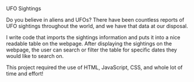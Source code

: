 UFO Sightings

Do you believe in aliens and UFOs?
There have been countless reports of UFO sightings throughout the world, and we have that data at our disposal.

I write code that imports the sightings information and puts it into a nice readable table on the webpage.
After displaying the sightings on the webpage, the user can search or filter the table for specific dates they would like to search on.

This project required the use of HTML, JavaScript, CSS, and whole lot of time and effort!

